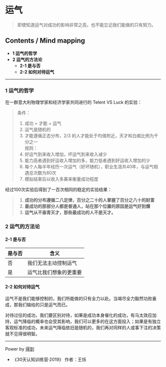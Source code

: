 # 运气
> 即使知道运气对成功的影响非常之高，也不能忘记我们能做的只有努力。

## Contents / Mind mapping
- **1 运气的哲学**
- **2 运气的方法论**
  - **2-1 是与否**
  - **2-2 如何对待运气**

---

### 1 运气的哲学

在一群意大利物理学家和经济学家共同进行的 Telent VS Luck 的实验：

> 条件：  
> 1. 成功 = 才能 + 运气  
> 2. 运气是随机的  
> 3. 才能遵循正态分布，2/3 的人才能处于均值附近，天才和白痴比例为千分之一  
> 规则：  
> 1. 好运气到来收入增加，坏运气到来收入减少  
> 2. 能力高者遇到好运收入增加的多，能力低者遇到好运收入增加的少  
> 3. 每个人每半年经历一次运气（好坏随机），职业生涯共40年，与运气相遇总次数为80次  
> 4. 模拟结束后以收入多寡来衡量成功程度

经过100次实验后得到了一百次相同的稳定的实验结果：

> 1. **成功的分布遵循二八定律，百分之二十的人掌握了百分之八十的财富**  
> 2. **最成功的那部分人都是普通人，站在那个位置的原因是运气好到爆**  
> 3. **运气从不垂青天才，那些最成功的人不是天才。**



### 2 运气的方法论

#### 2-1 是与否

|是与否|含义|
|  --  | -- |
|否|我们无法主动控制运气|
|是|运气比我们想象的更重要|

#### 2-2 如何对待运气

运气不是我们能够控制的，我们所能做的只有全力以赴。当竭尽全力毅然功败垂成，那我们输给的只是运气而已。

对待过往的成功，我们要区别对待，如果是成功本身催化的成功，有马太效应加持，运气降临的概率也会受其影响，我们可以更多的在这方面投入；如果是有独立客观标准的成功，未来运气降临依旧是随机的，我们再对同样的人或事下注的决策就不见得很明智。

---
Power by [得到](https://igetget.com)
- 《30天认知训练营·2019》 作者：王烁
